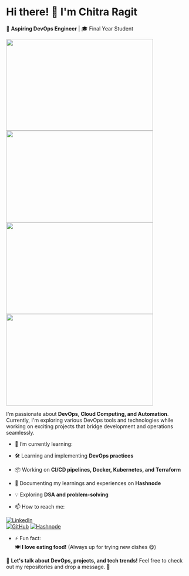 # Hi there! 👋 I'm Chitra Ragit  
🚀 **Aspiring DevOps Engineer** | 🎓 Final Year Student 

<p>
  <img src="https://github.com/user-attachments/assets/90f8a4f2-aa89-4572-9be5-63cad2dbcb93" width="400" height="250"><img src="https://github.com/user-attachments/assets/1cf7adbb-74a0-4e46-ad91-af249df2c73a" width="400" height="250"><img src="https://github.com/user-attachments/assets/83643735-6d35-4306-ad58-38e171afe37c" width="400" height="250"><img src="https://github.com/user-attachments/assets/e00f20f0-3116-48c7-979e-e837004fc562" width="400" height="250">
</p> 
 

I'm passionate about **DevOps, Cloud Computing, and Automation**. Currently, I'm exploring various DevOps tools and technologies while working on exciting projects that bridge development and operations seamlessly.  

- 🌱 I’m currently learning:  
- 🛠 Learning and implementing **DevOps practices**  
- 📦 Working on **CI/CD pipelines, Docker, Kubernetes, and Terraform**  
- 📝 Documenting my learnings and experiences on **Hashnode**  
- 💡 Exploring **DSA and problem-solving** 

- 📫 How to reach me:
  
 [![LinkedIn](https://img.shields.io/badge/-LinkedIn-blue?style=flat&logo=Linkedin&logoColor=white)](https://www.linkedin.com/in/chitra-ragit-283aa422a/)  
[![GitHub](https://img.shields.io/badge/-GitHub-black?style=flat&logo=github)]([https://github.com/your-username](https://github.com/ChitraRagit123))  
[![Hashnode](https://img.shields.io/badge/-Hashnode-2962FF?style=flat&logo=hashnode&logoColor=white)](https://hashnode.com/@chitra581)  

- ⚡ Fun fact:  
🍽️ **I love eating food!** (Always up for trying new dishes 😋)


💬 **Let's talk about DevOps, projects, and tech trends!** Feel free to check out my repositories and drop a message. 🚀  
